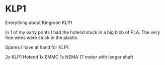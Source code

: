 # KLP1

Everything about Kingroon KLP1

In 1 of my early prints I had the hotend stuck in a big blob of PLA. The very fine wires were stuck in the plastic.

Spares I have at hand for KLP1:

2x KLP1 Hotend
1x EMMC
1x NEMA 17 motor with longer shaft

